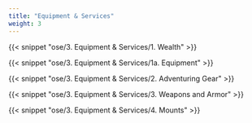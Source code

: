 ```yaml
---
title: "Equipment & Services"
weight: 3
---
```


{{< snippet "ose/3. Equipment & Services/1. Wealth" >}}

{{< snippet "ose/3. Equipment & Services/1a. Equipment" >}}

{{< snippet "ose/3. Equipment & Services/2. Adventuring Gear" >}}

{{< snippet "ose/3. Equipment & Services/3. Weapons and Armor" >}}

{{< snippet "ose/3. Equipment & Services/4. Mounts" >}}
